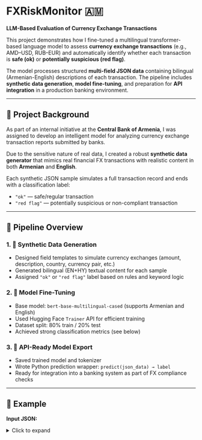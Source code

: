 # FXRiskMonitor 🇦🇲  
**LLM-Based Evaluation of Currency Exchange Transactions**

This project demonstrates how I fine-tuned a multilingual transformer-based language model to assess **currency exchange transactions** (e.g., AMD–USD, RUB–EUR) and automatically identify whether each transaction is **safe (ok)** or **potentially suspicious (red flag)**.

The model processes structured **multi-field JSON data** containing bilingual (Armenian-English) descriptions of each transaction. The pipeline includes **synthetic data generation**, **model fine-tuning**, and preparation for **API integration** in a production banking environment.

---

## 🧠 Project Background

As part of an internal initiative at the **Central Bank of Armenia**, I was assigned to develop an intelligent model for analyzing currency exchange transaction reports submitted by banks.

Due to the sensitive nature of real data, I created a robust **synthetic data generator** that mimics real financial FX transactions with realistic content in both **Armenian** and **English**.

Each synthetic JSON sample simulates a full transaction record and ends with a classification label:
- `"ok"` — safe/regular transaction
- `"red flag"` — potentially suspicious or non-compliant transaction

---

## 🔧 Pipeline Overview

### 1. 🔄 Synthetic Data Generation
- Designed field templates to simulate currency exchanges (amount, description, country, currency pair, etc.)
- Generated bilingual (EN+HY) textual content for each sample
- Assigned `"ok"` or `"red flag"` label based on rules and keyword logic

### 2. 🤖 Model Fine-Tuning
- Base model: `bert-base-multilingual-cased` (supports Armenian and English)
- Used Hugging Face `Trainer` API for efficient training
- Dataset split: 80% train / 20% test
- Achieved strong classification metrics (see below)

### 3. 🔌 API-Ready Model Export
- Saved trained model and tokenizer
- Wrote Python prediction wrapper: `predict(json_data) → label`
- Ready for integration into a banking system as part of FX compliance checks

---

## 💬 Example

**Input JSON:**
<details>
<summary>Click to expand</summary>

```json
{
  "Նույնականացուցիչ համար": "1572131072574",
  "Մասնաճյուղ": 15721,
  "Գործընկերոջ երկիր": "NCL",
  "Գործընկերոջ ռեզիդենտություն": "ռեզիդենտ",
  "Գործընկերոջ իրավական կարգավիճակ": "իրավաբանական անձ",
  "Գործընկերոջ հատվածային պատկանելիություն": "Բանկ",
  "Գործընկերոջ տնտեսության ճյուղ": "հրատարակչական գործ",
  "Առքի արժույթ": "UAH",
  "Վաճառքի արժույթ": "AMD",
  "Առքի ծավալ": 3964148,
  "Հրապարակային փոխարժեք": 10.04,
  "Փոխարժեք": 10.04,
  "Գումարի միջակայք": "20.000.000 – 40.000.000 դրամ",
  "Առքի իրականացման եղանակ": "անկանխիկ",
  "Վաճառքի իրականացման եղանակ": "կանխիկ",
  "Ում հաշվին է գործարքը կնքվել": "իր հաշվին",
  "Ում անունից է գործարքը կնքվել": "հաճախորդի անունից",
  "Գործարքի տեսակ": "անուղղակի",
  "Գործարքի ձև": "հաշվից կանխիկացում",
  "Գործարքի կատարման ամսաթիվ": "28/04/2024",
  "Ժամանակահատված": "12:07:44",
  "Գործարքների քանակ": 2,
  "Մեդիան": 3964148,
  "Ստանդարտ շեղում": 198208,
  "label": "red flag"
}
